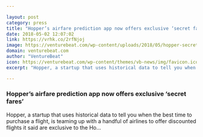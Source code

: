 ```yaml
---

layout: post
category: press
title: "Hopper’s airfare prediction app now offers exclusive ‘secret fares’"
date: 2018-05-02 12:07:02
link: https://vrhk.co/2rfNjoj
image: https://venturebeat.com/wp-content/uploads/2018/05/hopper-secret-fares-2.jpg?fit=1920%2C1080&strip=all
domain: venturebeat.com
author: "VentureBeat"
icon: https://venturebeat.com/wp-content/themes/vb-news/img/favicon.ico
excerpt: "Hopper, a startup that uses historical data to tell you when the best time to purchase a flight, is teaming up with a handful of airlines to offer discounted flights it said are exclusive to the Ho…"

---
```


### Hopper’s airfare prediction app now offers exclusive ‘secret fares’

Hopper, a startup that uses historical data to tell you when the best time to purchase a flight, is teaming up with a handful of airlines to offer discounted flights it said are exclusive to the Ho…